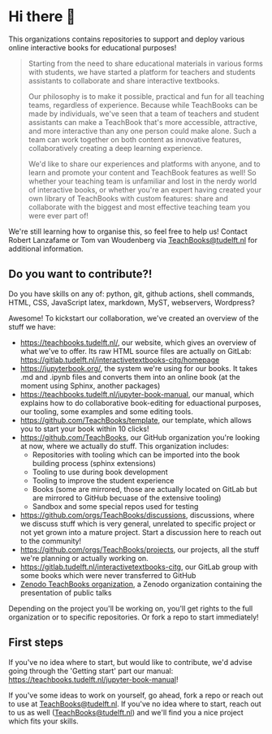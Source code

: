 # Hi there 👋

This organizations contains repositories to support and deploy various online interactive books for educational purposes! 

> Starting from the need to share educational materials in various forms with students, we have started a platform for teachers and students assistants to collaborate and share interactive textbooks.
> 
> Our philosophy is to make it possible, practical and fun for all teaching teams, regardless of experience. Because while TeachBooks can be made by individuals, we've seen that a team of teachers and student assistants can make a TeachBook that's more accessible, attractive, and more interactive than any one person could make alone. Such a team can work together on both content as innovative features, collaboratively creating a deep learning experience.
> 
> We'd like to share our experiences and platforms with anyone, and to learn and promote your content and TeachBook features as well! So whether your teaching team is unfamiliar and lost in the nerdy world of interactive books, or whether you're an expert having created your own library of TeachBooks with custom features: share and collaborate with the biggest and most effective teaching team you were ever part of!

We're still learning how to organise this, so feel free to help us! Contact Robert Lanzafame or Tom van Woudenberg via TeachBooks@tudelft.nl for additional information.

## Do you want to contribute?!
Do you have skills on any of: python, git, github actions, shell commands, HTML, CSS, JavaScript latex, markdown, MyST, webservers, Wordpress?

Awesome! To kickstart our collaboration, we've created an overview of the stuff we have:
- https://teachbooks.tudelft.nl/, our website, which gives an overview of what we've to offer. Its raw HTML source files are actually on GitLab: https://gitlab.tudelft.nl/interactivetextbooks-citg/homepage
- https://jupyterbook.org/, the system we're using for our books. It takes .md and .ipynb files and converts them into an online book (at the moment using Sphinx, another packages)
- https://teachbooks.tudelft.nl/jupyter-book-manual, our manual, which explains how to do collaborative book-editing for eduactional purposes, our tooling, some examples and some editing tools.
- https://github.com/TeachBooks/template, our template, which allows you to start your book within 10 clicks!
- https://github.com/TeachBooks, our GitHub organization you're looking at now, where we actually do stuff. This organization includes:
  - Repositories with tooling which can be imported into the book building process (sphinx extensions)
  - Tooling to use during book development
  - Tooling to improve the student experience
  - Books (some are mirrored, those are actually located on GitLab but are mirrored to GitHub becuase of the extensive tooling)
  - Sandbox and some special repos used for testing
- https://github.com/orgs/TeachBooks/discussions, discussions, where we discuss stuff which is very general, unrelated to specific project or not yet grown into a mature project. Start a discussion here to reach out to the community!
- https://github.com/orgs/TeachBooks/projects, our projects, all the stuff we're planning or actually working on.
- https://gitlab.tudelft.nl/interactivetextbooks-citg, our GitLab group with some books which were never transferred to GitHub
- [Zenodo TeachBooks organization](https://zenodo.org/communities/teachbooks/records?q=&l=list&p=1&s=10&sort=newest), a Zenodo organization containing the presentation of public talks

Depending on the project you'll be working on, you'll get rights to the full organization or to specific repositories. Or fork a repo to start immediately!

## First steps
If you've no idea where to start, but would like to contribute, we'd advise going through the 'Getting start' part our manual: https://teachbooks.tudelft.nl/jupyter-book-manual!

If you've some ideas to work on yourself, go ahead, fork a repo or reach out to use at TeachBooks@tudelft.nl. If you've no idea where to start, reach out to us as well (TeachBooks@tudelft.nl) and we'll find you a nice project which fits your skills.
